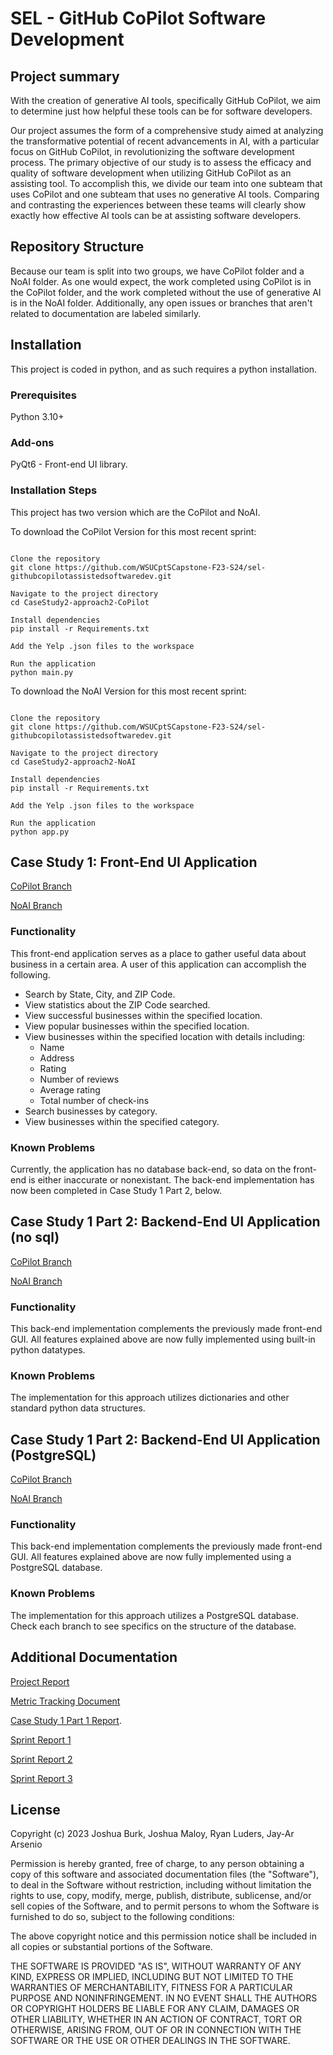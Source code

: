 # SEL - GitHub CoPilot Software Development

## Project summary
With the creation of generative AI tools, specifically GitHub CoPilot, we aim to determine just how helpful these tools can be for software developers.

Our project assumes the form of a comprehensive study aimed at analyzing the transformative potential of recent advancements in AI, with a particular focus on GitHub CoPilot, in revolutionizing the software development process. The primary objective of our study is to assess the efficacy and quality of software development when utilizing GitHub CoPilot as an assisting tool. To accomplish this, we divide our team into one subteam that uses CoPilot and one subteam that uses no generative AI tools. Comparing and contrasting the experiences between these teams will clearly show exactly how effective AI tools can be at assisting software developers.

## Repository Structure
Because our team is split into two groups, we have CoPilot folder and a NoAI folder. As one would expect, the work completed using CoPilot is in the CoPilot folder, and the work completed without the use of generative AI is in the NoAI folder. Additionally, any open issues or branches that aren't related to documentation are labeled similarly.

## Installation
This project is coded in python, and as such requires a python installation.

### Prerequisites
Python 3.10+

### Add-ons
PyQt6 - Front-end UI library.

### Installation Steps
This project has two version which are the CoPilot and NoAI. 

To download the CoPilot Version for this most recent sprint:
```Download the Yelp Reviews.json files, these are too large to be uploaded to github.

Clone the repository
git clone https://github.com/WSUCptSCapstone-F23-S24/sel-githubcopilotassistedsoftwaredev.git

Navigate to the project directory
cd CaseStudy2-approach2-CoPilot

Install dependencies
pip install -r Requirements.txt

Add the Yelp .json files to the workspace

Run the application
python main.py
```
To download the NoAI Version for this most recent sprint:
```Download the Yelp Reviews.json files, these are too large to be uploaded to github.

Clone the repository
git clone https://github.com/WSUCptSCapstone-F23-S24/sel-githubcopilotassistedsoftwaredev.git

Navigate to the project directory
cd CaseStudy2-approach2-NoAI

Install dependencies
pip install -r Requirements.txt

Add the Yelp .json files to the workspace

Run the application
python app.py
```

## Case Study 1: Front-End UI Application
[CoPilot Branch](https://github.com/WSUCptSCapstone-F23-S24/sel-githubcopilotassistedsoftwaredev/tree/CaseStudy1-Copilot)

[NoAI Branch](https://github.com/WSUCptSCapstone-F23-S24/sel-githubcopilotassistedsoftwaredev/tree/CaseStudy1-NoAI)

### Functionality
This front-end application serves as a place to gather useful data about business in a certain area. A user of this application can accomplish the following.

* Search by State, City, and ZIP Code.
* View statistics about the ZIP Code searched.
* View successful businesses within the specified location.
* View popular businesses within the specified location.
* View businesses within the specified location with details including:
  * Name
  * Address
  * Rating
  * Number of reviews
  * Average rating 
  * Total number of check-ins
* Search businesses by category.
* View businesses within the specified category.

### Known Problems
Currently, the application has no database back-end, so data on the front-end is either inaccurate or nonexistant. The back-end implementation has now been completed in Case Study 1 Part 2, below.

## Case Study 1 Part 2: Backend-End UI Application (no sql)
[CoPilot Branch](https://github.com/WSUCptSCapstone-F23-S24/sel-githubcopilotassistedsoftwaredev/tree/CaseStudy2-CoPilot)

[NoAI Branch](https://github.com/WSUCptSCapstone-F23-S24/sel-githubcopilotassistedsoftwaredev/tree/CaseStudy2-NoAI)

### Functionality
This back-end implementation complements the previously made front-end GUI. All features explained above are now fully implemented using built-in python datatypes.

### Known Problems
The implementation for this approach utilizes dictionaries and other standard python data structures. 

## Case Study 1 Part 2: Backend-End UI Application (PostgreSQL)
[CoPilot Branch](https://github.com/WSUCptSCapstone-F23-S24/sel-githubcopilotassistedsoftwaredev/tree/CaseStudy2-approach2-CoPilot)

[NoAI Branch](https://github.com/WSUCptSCapstone-F23-S24/sel-githubcopilotassistedsoftwaredev/tree/CaseStudy2-NoAI/Approach%202)

### Functionality
This back-end implementation complements the previously made front-end GUI. All features explained above are now fully implemented using a PostgreSQL database.

### Known Problems
The implementation for this approach utilizes a PostgreSQL database. Check each branch to see specifics on the structure of the database.

## Additional Documentation
[Project Report](https://1drv.ms/w/s!AtV6T549EE8KhMxf6vPN9ng4BZY9ig?e=nBTRYv)

[Metric Tracking Document](https://docs.google.com/spreadsheets/d/1ymLoq1peAggIlSSYoW2vvT3tpB8PEj7SNVEC08-0Hpo/edit?usp=sharing)

[Case Study 1 Part 1 Report](https://docs.google.com/document/d/1Tt-thmhBi_Uz75E4v8us9cPoAFDKK6eRIz1PHmFuLgI/edit?usp=sharing).

[Sprint Report 1](https://github.com/WSUCptSCapstone-F23-S24/sel-githubcopilotassistedsoftwaredev/blob/main/Sprint1Report.md)

[Sprint Report 2](https://github.com/WSUCptSCapstone-F23-S24/sel-githubcopilotassistedsoftwaredev/blob/main/Sprint2Report.md)

[Sprint Report 3](https://github.com/WSUCptSCapstone-F23-S24/sel-githubcopilotassistedsoftwaredev/blob/main/Sprint3Report.md)



## License
Copyright (c) 2023 Joshua Burk, Joshua Maloy, Ryan Luders, Jay-Ar Arsenio

Permission is hereby granted, free of charge, to any person obtaining a copy
of this software and associated documentation files (the "Software"), to deal
in the Software without restriction, including without limitation the rights
to use, copy, modify, merge, publish, distribute, sublicense, and/or sell
copies of the Software, and to permit persons to whom the Software is
furnished to do so, subject to the following conditions:

The above copyright notice and this permission notice shall be included in all
copies or substantial portions of the Software.

THE SOFTWARE IS PROVIDED "AS IS", WITHOUT WARRANTY OF ANY KIND, EXPRESS OR
IMPLIED, INCLUDING BUT NOT LIMITED TO THE WARRANTIES OF MERCHANTABILITY,
FITNESS FOR A PARTICULAR PURPOSE AND NONINFRINGEMENT. IN NO EVENT SHALL THE
AUTHORS OR COPYRIGHT HOLDERS BE LIABLE FOR ANY CLAIM, DAMAGES OR OTHER
LIABILITY, WHETHER IN AN ACTION OF CONTRACT, TORT OR OTHERWISE, ARISING FROM,
OUT OF OR IN CONNECTION WITH THE SOFTWARE OR THE USE OR OTHER DEALINGS IN THE
SOFTWARE.
